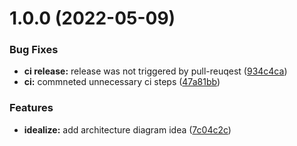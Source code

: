 # 1.0.0 (2022-05-09)


### Bug Fixes

* **ci release:** release was not triggered by pull-reuqest ([934c4ca](https://github.com/paulAlexSerban/tpl--basic-prjusiness-web-app/commit/934c4ca34c2c6bc14c4f0ca0504edf7a58e92421))
* **ci:** commneted unnecessary ci steps ([47a81bb](https://github.com/paulAlexSerban/tpl--basic-prjusiness-web-app/commit/47a81bb856177e792d84d6cf61158f25d29aae89))


### Features

* **idealize:** add architecture diagram idea ([7c04c2c](https://github.com/paulAlexSerban/tpl--basic-prjusiness-web-app/commit/7c04c2c3b005c16f03d616f730e1047583b59649))
